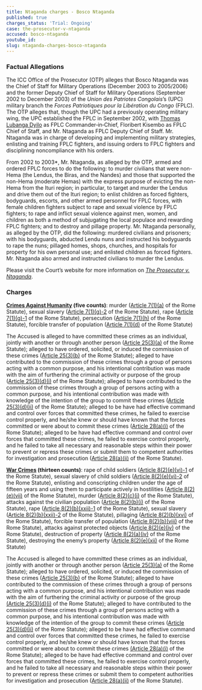 ```yaml
---
title: Ntaganda charges - Bosco Ntaganda
published: true
charges_status: 'Trial: Ongoing'
case: the-prosecutor-v-ntaganda
accused: bosco-ntaganda
youtube_id:
slug: ntaganda-charges-bosco-ntaganda
---
```



### Factual Allegations

The ICC Office of the Prosecutor (OTP) alleges that Bosco Ntaganda was the Chief of Staff for Military Operations (December 2003 to 2005/2006) and the former Deputy Chief of Staff for Military Operations (September 2002 to December 2003) of the *Union des Patriotes Congolais*’s (UPC) military branch the *Forces Patriotiques pour la Lib&eacute;ration du Congo* (FPLC). The OTP alleges that, though the UPC had a previously operating military wing, the UPC established the FPLC in September 2002, with [Thomas Lubanga Dyilo](https://www.aba-icc.org/cases/case/the-prosecutor-v-lubanga/) as FPLC Commander‐in‐Chief, Floribert Kisembo as FPLC Chief of Staff, and Mr. Ntaganda as FPLC Deputy Chief of Staff. Mr. Ntaganda was in charge of developing and implementing military strategies, enlisting and training FPLC fighters, and issuing orders to FPLC fighters and disciplining noncompliance with his orders.

From 2002 to 2003\*, Mr. Ntaganda, as alleged by the OTP, armed and ordered FPLC forces to do the following: to murder civilians that were non-Hema (the Lendus, the Biras, and the Nandes) and those that supported the non-Hema (moderate Hemas) with the express purpose of evicting the non-Hema from the Ituri region; in particular, to target and murder the Lendus and drive them out of the Ituri region; to enlist children as forced fighters, bodyguards, escorts, and other armed personnel for FPLC forces, with female children fighters subject to rape and sexual violence by FPLC fighters; to rape and inflict sexual violence against men, women, and children as both a method of subjugating the local populace and rewarding FPLC fighters; and to destroy and pillage property. Mr. Ntaganda personally, as alleged by the OTP, did the following: murdered civilians and prisoners; with his bodyguards, abducted Lendu nuns and instructed his bodyguards to rape the nuns; pillaged homes, shops, churches, and hospitals for property for his own personal use; and enlisted children as forced fighters. Mr. Ntaganda also armed and instructed civilians to murder the Lendus.

Please visit the Court’s website for more information on *[The Prosecutor v. Ntaganda](https://www.icc-cpi.int/drc/ntaganda)*.

### Charges

**[Crimes Against Humanity](http://www.casematrixnetwork.org/case-m/klamberg-commentary/rome-statute/#c1171) (five counts)**: murder ([Article 7(1)(a)](http://www.casematrixnetwork.org/cmn-knowledge-hub/klamberg-commentary/elements-of-crime/#c2286) of the Rome Statute), sexual slavery ([Article 7(1)(g)-2](http://www.casematrixnetwork.org/cmn-knowledge-hub/klamberg-commentary/elements-of-crime/#c2293) of the Rome Statute), rape ([Article 7(1)(g)-1](http://www.casematrixnetwork.org/cmn-knowledge-hub/klamberg-commentary/elements-of-crime/#c2292) of the Rome Statute), persecution ([Article 7(1)(h)](http://www.casematrixnetwork.org/cmn-knowledge-hub/klamberg-commentary/elements-of-crime/#c2298) of the Rome Statute), forcible transfer of population ([Article 7(1)(d)](http://www.casematrixnetwork.org/cmn-knowledge-hub/klamberg-commentary/elements-of-crime/#c2289) of the Rome Statute)

The Accused is alleged to have committed these crimes as an individual, jointly with another or through another person ([Article 25(3)(a)](http://www.casematrixnetwork.org/case-m/klamberg-commentary/rome-statute/#c1198) of the Rome Statute); alleged to have ordered, solicited, or induced the commission of these crimes ([Article 25(3)(b)](http://www.casematrixnetwork.org/case-m/klamberg-commentary/rome-statute/#c1198) of the Rome Statute); alleged to have contributed to the commission of these crimes through a group of persons acting with a common purpose, and his intentional contribution was made with the aim of furthering the criminal activity or purpose of the group ([Article 25(3)(d)(i)](http://www.casematrixnetwork.org/case-m/klamberg-commentary/rome-statute/#c1198) of the Rome Statute); alleged to have contributed to the commission of these crimes through a group of persons acting with a common purpose, and his intentional contribution was made with knowledge of the intention of the group to commit these crimes ([Article 25(3)(d)(ii)](http://www.casematrixnetwork.org/case-m/klamberg-commentary/rome-statute/#c1198) of the Rome Statute); alleged to be have had effective command and control over forces that committed these crimes, he failed to exercise control properly, and he/she knew or should have known that the forces committed or were about to commit these crimes ([Article 28(a)(i)](http://www.casematrixnetwork.org/case-m/klamberg-commentary/rome-statute/#c1201) of the Rome Statute); alleged to be have had effective command and control over forces that committed these crimes, he failed to exercise control properly, and he failed to take all necessary and reasonable steps within their power to prevent or repress these crimes or submit them to competent authorities for investigation and prosecution ([Article 28(a)(ii)](http://www.casematrixnetwork.org/case-m/klamberg-commentary/rome-statute/#c1201) of the Rome Statute).

**[War Crimes](http://www.casematrixnetwork.org/case-m/klamberg-commentary/rome-statute/#c1172) (thirteen counts)**: rape of child soldiers ([Article 8(2)(e)(vi)-1](http://www.casematrixnetwork.org/cmn-knowledge-hub/klamberg-commentary/elements-of-crime/#c2372) of the Rome Statute), sexual slavery of child soldiers ([Article 8(2)(e)(vi)-2](http://www.casematrixnetwork.org/cmn-knowledge-hub/klamberg-commentary/elements-of-crime/#c2373) of the Rome Statute), enlisting and conscripting children under the age of fifteen years and using them to participate actively in hostilities ([Article 8(2)(e)(vii)](http://www.casematrixnetwork.org/cmn-knowledge-hub/klamberg-commentary/elements-of-crime/#c2378) of the Rome Statute), murder ([Article 8(2)(c)(i)](http://www.casematrixnetwork.org/cmn-knowledge-hub/klamberg-commentary/elements-of-crime/#c2359) of the Rome Statute), attacks against the civilian population ([Article 8(2)(b)(i)](http://www.casematrixnetwork.org/cmn-knowledge-hub/klamberg-commentary/elements-of-crime/#c2321) of the Rome Statute), rape ([Article 8(2)(b)(xxii)-1](http://www.casematrixnetwork.org/cmn-knowledge-hub/klamberg-commentary/elements-of-crime/#c2347) of the Rome Statute), sexual slavery ([Article 8(2)(b)(xxii)-2](http://www.casematrixnetwork.org/cmn-knowledge-hub/klamberg-commentary/elements-of-crime/#c2348) of the Rome Statute), pillaging ([Article 8(2)(b)(xvi)](http://www.casematrixnetwork.org/cmn-knowledge-hub/klamberg-commentary/elements-of-crime/#c2341) of the Rome Statute), forcible transfer of population ([Article 8(2)(b)(viii)](http://www.casematrixnetwork.org/cmn-knowledge-hub/klamberg-commentary/elements-of-crime/#c2332) of the Rome Statute), attacks against protected objects ([Article 8(2)(e)(iv)](http://www.casematrixnetwork.org/cmn-knowledge-hub/klamberg-commentary/elements-of-crime/#c2370) of the Rome Statute), destruction of property ([Article 8(2)(a)(iv)](http://www.casematrixnetwork.org/cmn-knowledge-hub/klamberg-commentary/elements-of-crime/#c2314) of the Rome Statute), destroying the enemy’s property ([Article 8(2)(e)(xii)](http://www.casematrixnetwork.org/cmn-knowledge-hub/klamberg-commentary/elements-of-crime/#c2384) of the Rome Statute)

The Accused is alleged to have committed these crimes as an individual, jointly with another or through another person ([Article 25(3)(a)](http://www.casematrixnetwork.org/case-m/klamberg-commentary/rome-statute/#c1198) of the Rome Statute); alleged to have ordered, solicited, or induced the commission of these crimes ([Article 25(3)(b)](http://www.casematrixnetwork.org/case-m/klamberg-commentary/rome-statute/#c1198) of the Rome Statute); alleged to have contributed to the commission of these crimes through a group of persons acting with a common purpose, and his intentional contribution was made with the aim of furthering the criminal activity or purpose of the group [(Article 25(3)(d)(i)](http://www.casematrixnetwork.org/case-m/klamberg-commentary/rome-statute/#c1198) of the Rome Statute); alleged to have contributed to the commission of these crimes through a group of persons acting with a common purpose, and his intentional contribution was made with knowledge of the intention of the group to commit these crimes ([Article 25(3)(d)(ii)](http://www.casematrixnetwork.org/case-m/klamberg-commentary/rome-statute/#c1198) of the Rome Statute); alleged to be have had effective command and control over forces that committed these crimes, he failed to exercise control properly, and he/she knew or should have known that the forces committed or were about to commit these crimes [(Article 28(a)(i)](http://www.casematrixnetwork.org/case-m/klamberg-commentary/rome-statute/#c1201) of the Rome Statute); alleged to be have had effective command and control over forces that committed these crimes, he failed to exercise control properly, and he failed to take all necessary and reasonable steps within their power to prevent or repress these crimes or submit them to competent authorities for investigation and prosecution ([Article 28(a)(ii)](http://www.casematrixnetwork.org/case-m/klamberg-commentary/rome-statute/#c1201) of the Rome Statute).